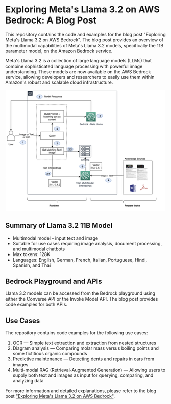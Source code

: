 # Exploring Meta's Llama 3.2 on AWS Bedrock: A Blog Post

This repository contains the code and examples for the blog post "Exploring Meta's Llama 3.2 on AWS Bedrock". The blog post provides an overview of the multimodal capabilities of Meta's Llama 3.2 models, specifically the 11B parameter model, on the Amazon Bedrock service.


Meta's Llama 3.2 is a collection of large language models (LLMs) that combine sophisticated language processing with powerful image understanding. These models are now available on the AWS Bedrock service, allowing developers and researchers to easily use them within Amazon's robust and scalable cloud infrastructure.

<img src="images/multi-modal-rag.png" width=500>

## Summary of Llama 3.2 11B Model

- Multimodal model - input text and image
- Suitable for use cases requiring image analysis, document processing, and multimodal chatbots
- Max tokens: 128K
- Languages: English, German, French, Italian, Portuguese, Hindi, Spanish, and Thai

## Bedrock Playground and APIs

Llama 3.2 models can be accessed from the Bedrock playground using either the Converse API or the Invoke Model API. The blog post provides code examples for both APIs.


## Use Cases

The repository contains code examples for the following use cases:

1. OCR — Simple text extraction and extraction from nested structures
2. Diagram analysis — Comparing molar mass versus boiling points and some fictitious organic compounds
3. Predictive maintenance — Detecting dents and repairs in cars from images
4. Multi-modal RAG (Retrieval-Augmented Generation) — Allowing users to supply both text and images as input for querying, comparing, and analyzing data


For more information and detailed explanations, please refer to the blog post ["Exploring Meta's Llama 3.2 on AWS Bedrock"](https://community.aws/content/2myB8z4pfv6VG0BRICBhLP3AV64/multimodal-ai-with-llama-3-2-on-amazon-bedrock).